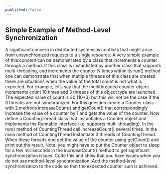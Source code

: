 ```yaml
---
published: false
---
```


## Simple Example of Method-Level Synchronization

A significant concern in distributed systems is conflicts that might arise from unsynchronized
requests to a single resource. A very simple example of this concern can be demonstrated by a
class that increments a counter through a method. If this class is instantiated by another class
that supports multi-threading, and increments the counter N times within its run() method one
can demonstrate that when multiple threads of this class are created there are situations when
the value of the total count is not what is expected. For example, let’s say that the multithreaded
counter object increments count 10 times and 3 threads of this object type are
launched. The expected value of count is 30 (10*3) but this will not be the case if the 3 threads
are not synchronized.
For this question create a Counter class with 2 methods increaseCount() and getCount() that correspondingly increase the value of a counter by 1 and gets the value of the counter. Now define a CountingThread class that instantiates a Counter object and implements the Runnable interface (i.e. supports multi-threading). In the run() method of CountingThread call increaseCount() several times. In the main method of CountingThread instantiate 3 threads of CountingThread. When these threads end get the value of the counter using getCount() and print out the result. Note: you might have to put the Counter object to sleep for a few milliseconds in the increaseCount() method to get significant synchronization issues. Code this and show that you have issues when you do not use method-level synchronization. Add the method-level synchronization to the code so that the expected counter sum is achieved.